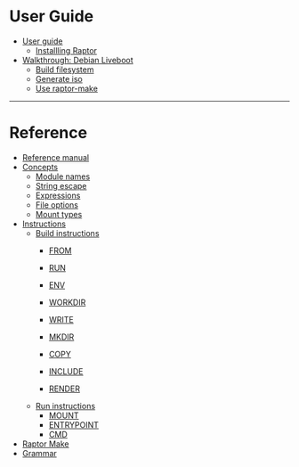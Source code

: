#

# User Guide
- [User guide](user-guide.md)
  - [Installling Raptor](install-guide.md)
- [Walkthrough: Debian Liveboot](walkthrough/debian/index.md)
  - [Build filesystem](walkthrough/debian/build.md)
  - [Generate iso](walkthrough/debian/iso.md)
  - [Use raptor-make](walkthrough/debian/make.md)
---

# Reference

- [Reference manual](reference-manual.md)
- [Concepts]()
  - [Module names](module-name.md)
  - [String escape](string-escape.md)
  - [Expressions](expressions.md)
  - [File options](file-options.md)
  - [Mount types](mount-types.md)
- [Instructions](syntax.md)
  - [Build instructions]()
    - [FROM](inst/from.md)
    - [RUN](inst/run.md)
    - [ENV](inst/env.md)
    - [WORKDIR](inst/workdir.md)

    - [WRITE](inst/write.md)
    - [MKDIR](inst/mkdir.md)
    - [COPY](inst/copy.md)

    - [INCLUDE](inst/include.md)
    - [RENDER](inst/render.md)
  - [Run instructions]()
    - [MOUNT](inst/mount.md)
    - [ENTRYPOINT](inst/entrypoint.md)
    - [CMD](inst/cmd.md)
- [Raptor Make](make.md)
- [Grammar](grammar.md)
